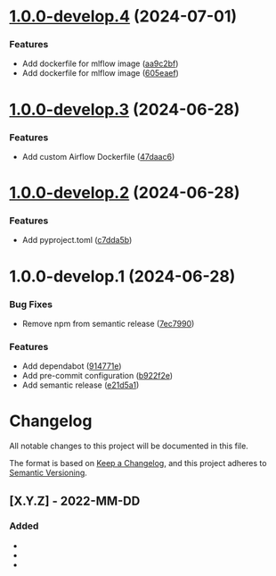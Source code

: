 # [1.0.0-develop.4](https://github.com/drewm-jpl/mlopster/compare/v1.0.0-develop.3...v1.0.0-develop.4) (2024-07-01)


### Features

* Add dockerfile for mlflow image ([aa9c2bf](https://github.com/drewm-jpl/mlopster/commit/aa9c2bfccd46f5a803ccce5d3cc4ec61dc3e30c4))
* Add dockerfile for mlflow image ([605eaef](https://github.com/drewm-jpl/mlopster/commit/605eaef7e4a48b0ae95b3674faca6db4f9768f2c))

# [1.0.0-develop.3](https://github.com/drewm-jpl/mlopster/compare/v1.0.0-develop.2...v1.0.0-develop.3) (2024-06-28)


### Features

* Add custom Airflow Dockerfile ([47daac6](https://github.com/drewm-jpl/mlopster/commit/47daac69a801fb363c2e482b57ddb5da1af57fac))

# [1.0.0-develop.2](https://github.com/drewm-jpl/mlopster/compare/v1.0.0-develop.1...v1.0.0-develop.2) (2024-06-28)


### Features

* Add pyproject.toml ([c7dda5b](https://github.com/drewm-jpl/mlopster/commit/c7dda5bcc151394a5cefa4a94bc4b987b731dac4))

# 1.0.0-develop.1 (2024-06-28)


### Bug Fixes

* Remove npm from semantic release ([7ec7990](https://github.com/drewm-jpl/mlopster/commit/7ec7990fdb5597afb3b6fa245a17a16c8018cecb))


### Features

* Add dependabot ([914771e](https://github.com/drewm-jpl/mlopster/commit/914771e1369d1a351d98ebfd5981471a34875920))
* Add pre-commit configuration ([b922f2e](https://github.com/drewm-jpl/mlopster/commit/b922f2e3e145d92c5513606b7035f1e47745e5f5))
* Add semantic release ([e21d5a1](https://github.com/drewm-jpl/mlopster/commit/e21d5a1477e681f1d4973f5d16cba2f20b48afc1))

# Changelog

All notable changes to this project will be documented in this file.

The format is based on [Keep a Changelog](https://keepachangelog.com/en/1.0.0/),
and this project adheres to [Semantic Versioning](https://semver.org/spec/v2.0.0.html).

## [X.Y.Z] - 2022-MM-DD

### Added

-
-
-
